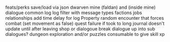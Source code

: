 feats/perks
save/load via json
dwarven mine (faldan) and (inside mine) dialogue
common log
log filter with message types
factions
jobs
relationships
add time delay for log
Property
random encounter that forces combat (set movement as false)
quest failure if took to long
journal doesn't update until after leaving shop or dialogoue
break dialogue up into sub dialogues?
dungeon exploration and/or puzzles
consumable to give skill xp

